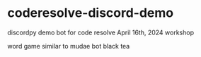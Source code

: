 # coderesolve-discord-demo

discordpy demo bot for code resolve April 16th, 2024 workshop

word game similar to mudae bot black tea

